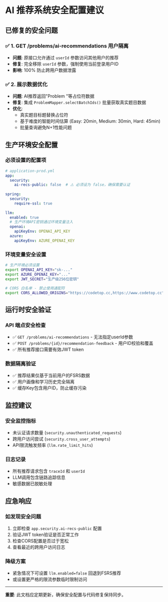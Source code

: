 # AI 推荐系统安全配置建议

## 已修复的安全问题

### ✅ 1. GET /problems/ai-recommendations 用户隔离
- **问题**: 原接口允许通过 `userId` 参数访问其他用户的推荐
- **修复**: 完全移除 `userId` 参数，强制使用当前登录用户ID
- **影响**: 100% 防止跨用户数据泄露

### ✅ 2. 展示数据优化  
- **问题**: AI推荐返回"Problem <id>"等占位符数据
- **修复**: 集成 `ProblemMapper.selectBatchIds()` 批量获取真实题目数据
- **优化**: 
  - 真实题目标题替换占位符
  - 基于难度的智能时间估算 (Easy: 20min, Medium: 30min, Hard: 45min)
  - 批量查询避免N+1性能问题

## 生产环境安全配置

### 必须设置的配置项

```yaml
# application-prod.yml
app:
  security:
    ai-recs-public: false  # ⚠️ 必须设为 false，确保需要认证
    
spring:
  security:
    require-ssl: true
    
llm:
  enabled: true
  # 生产环境API密钥通过环境变量注入
  openai:
    apiKeyEnv: OPENAI_API_KEY
  azure:
    apiKeyEnv: AZURE_OPENAI_KEY
```

### 环境变量安全设置

```bash
# 生产环境必须设置
export OPENAI_API_KEY="sk-..."
export AZURE_OPENAI_KEY="..."
export JWT_SECRET="生产级256位密钥"

# CORS 白名单 - 禁止使用通配符
export CORS_ALLOWED_ORIGINS="https://codetop.cc,https://www.codetop.cc"
```

## 运行时安全验证

### API 端点安全检查
- ✅ `GET /problems/ai-recommendations` - 无法指定userId参数
- ✅ `POST /problems/{id}/recommendation-feedback` - 用户ID校验和覆盖
- ✅ 所有推荐接口需要有效JWT token

### 数据隔离验证
- ✅ 推荐结果仅基于当前用户的FSRS数据
- ✅ 用户画像和学习历史完全隔离
- ✅ 缓存Key包含用户ID，防止缓存污染

## 监控建议

### 安全监控指标
- 未认证请求数量 (`security.unauthenticated_requests`)
- 跨用户访问尝试 (`security.cross_user_attempts`) 
- API限流触发频率 (`llm.rate_limit_hits`)

### 日志记录
- 所有推荐请求包含 `traceId` 和 `userId`
- LLM调用包含链路追踪信息
- 敏感数据已脱敏处理

## 应急响应

### 如发现安全问题
1. 立即检查 `app.security.ai-recs-public` 配置
2. 验证JWT token验证是否正常工作  
3. 检查CORS配置是否过于宽松
4. 查看最近的跨用户访问日志

### 降级方案
- 紧急情况下可设置 `llm.enabled=false` 回退到FSRS推荐
- 或设置更严格的限流参数临时限制访问

---

**重要**: 此文档应定期更新，确保安全配置与代码修复保持同步。